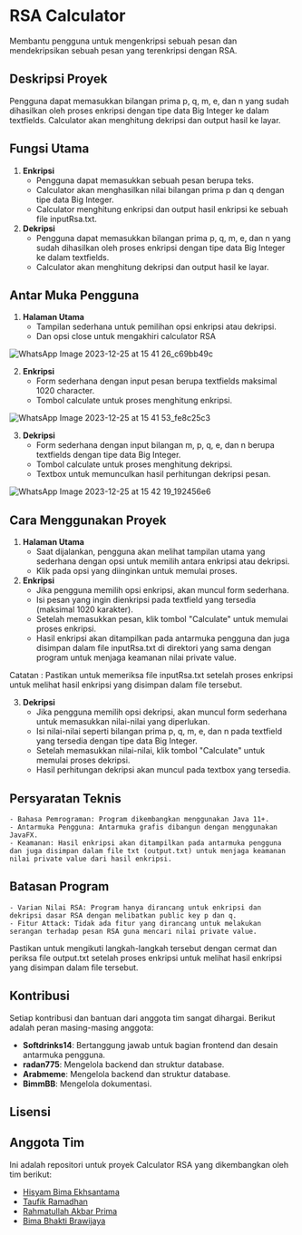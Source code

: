 # RSA Calculator
Membantu pengguna untuk mengenkripsi sebuah pesan dan mendekripsikan sebuah pesan yang terenkripsi dengan RSA.

## Deskripsi Proyek
Pengguna dapat memasukkan bilangan prima p, q, m, e, dan n yang sudah dihasilkan oleh proses enkripsi dengan tipe data Big Integer ke dalam textfields. Calculator akan menghitung dekripsi dan output hasil ke layar.

## Fungsi Utama
1. **Enkripsi**
    - Pengguna dapat memasukkan sebuah pesan berupa teks.
    - Calculator akan menghasilkan nilai bilangan prima p dan q dengan tipe data Big Integer.
    - Calculator menghitung enkripsi dan output hasil enkripsi ke sebuah file inputRsa.txt.
2. **Dekripsi**
    - Pengguna dapat memasukkan bilangan prima p, q, m, e, dan n yang sudah dihasilkan oleh proses enkripsi dengan tipe data Big Integer ke dalam textfields.
    - Calculator akan menghitung dekripsi dan output hasil ke layar.

## Antar Muka Pengguna
1. **Halaman Utama**
    - Tampilan sederhana untuk pemilihan opsi enkripsi atau dekripsi.
    - Dan opsi close untuk mengakhiri calculator RSA

![WhatsApp Image 2023-12-25 at 15 41 26_c69bb49c](https://github.com/BimmBB/Demo3/assets/144079933/4dfedb2a-c3d5-49d4-a532-618a01859770)

2. **Enkripsi**
    - Form sederhana dengan input pesan berupa textfields maksimal 1020 character.
    - Tombol calculate untuk proses menghitung enkripsi. 

![WhatsApp Image 2023-12-25 at 15 41 53_fe8c25c3](https://github.com/BimmBB/Demo3/assets/144079933/7070ae2c-d1f6-4195-904b-6670ad221ac1)


3. **Dekripsi**
    - Form sederhana dengan input bilangan m, p, q, e, dan n berupa textfields dengan tipe data 
    Big Integer.
    - Tombol calculate untuk proses menghitung dekripsi.
    - Textbox untuk memunculkan hasil perhitungan dekripsi pesan.

![WhatsApp Image 2023-12-25 at 15 42 19_192456e6](https://github.com/BimmBB/Demo3/assets/144079933/b1c4c835-8508-44b1-ab88-0d2f69bd1df3)


## Cara Menggunakan Proyek
1. **Halaman Utama**
    - Saat dijalankan, pengguna akan melihat tampilan utama yang sederhana dengan opsi untuk memilih antara enkripsi atau dekripsi.
    - Klik pada opsi yang diinginkan untuk memulai proses.
2. **Enkripsi**
    - Jika pengguna memilih opsi enkripsi, akan muncul form sederhana.
    - Isi pesan yang ingin dienkripsi pada textfield yang tersedia (maksimal 1020 karakter).
    - Setelah memasukkan pesan, klik tombol "Calculate" untuk memulai proses enkripsi.
    - Hasil enkripsi akan ditampilkan pada antarmuka pengguna dan juga disimpan dalam file inputRsa.txt di direktori yang sama dengan program untuk menjaga keamanan nilai private value.

Catatan : Pastikan untuk memeriksa file inputRsa.txt setelah proses enkripsi untuk melihat hasil enkripsi yang disimpan dalam file tersebut.

3. **Dekripsi**
    - Jika pengguna memilih opsi dekripsi, akan muncul form sederhana untuk memasukkan nilai-nilai yang diperlukan.
    - Isi nilai-nilai seperti bilangan prima p, q, m, e, dan n pada textfield yang tersedia dengan tipe data Big Integer.
    - Setelah memasukkan nilai-nilai, klik tombol "Calculate" untuk memulai proses dekripsi.
    - Hasil perhitungan dekripsi akan muncul pada textbox yang tersedia.

## Persyaratan Teknis
    - Bahasa Pemrograman: Program dikembangkan menggunakan Java 11+.
    - Antarmuka Pengguna: Antarmuka grafis dibangun dengan menggunakan JavaFX.
    - Keamanan: Hasil enkripsi akan ditampilkan pada antarmuka pengguna dan juga disimpan dalam file txt (output.txt) untuk menjaga keamanan nilai private value dari hasil enkripsi.

## Batasan Program
    - Varian Nilai RSA: Program hanya dirancang untuk enkripsi dan dekripsi dasar RSA dengan melibatkan public key p dan q.
    - Fitur Attack: Tidak ada fitur yang dirancang untuk melakukan serangan terhadap pesan RSA guna mencari nilai private value.

Pastikan untuk mengikuti langkah-langkah tersebut dengan cermat dan periksa file output.txt setelah proses enkripsi untuk melihat hasil enkripsi yang disimpan dalam file tersebut.

## Kontribusi

Setiap kontribusi dan bantuan dari anggota tim sangat dihargai. Berikut adalah peran masing-masing anggota:

- **Softdrinks14**: Bertanggung jawab untuk bagian frontend dan desain antarmuka pengguna.
- **radan775**: Mengelola backend dan struktur database.
- **Arabmeme**: Mengelola backend dan struktur database.
- **BimmBB**: Mengelola dokumentasi. 

## Lisensi



## Anggota Tim
Ini adalah repositori untuk proyek Calculator RSA yang dikembangkan oleh tim berikut:

- [Hisyam Bima Ekhsantama](https://github.com/Softdrinks14)
- [Taufik Ramadhan](https://github.com/radan775)
- [Rahmatullah Akbar Prima](https://github.com/Arabmeme)
- [Bima Bhakti Brawijaya](https://github.com/BimmBB)
